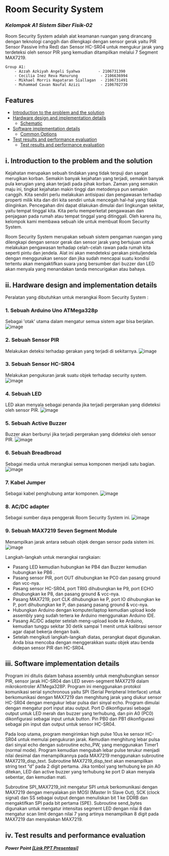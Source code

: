 #   Room Security System
### _Kelompok A1 Sistem Siber Fisik-02_

Room Security System adalah alat keamanan ruangan yang dirancang dengan teknologi canggih dan dilengkapi dengan sensor gerak yaitu PIR Sensor Passive Infra Red) dan Sensor HC-SR04 untuk mengukur jarak yang terdeteksi oleh sensor PIR yang kemudian ditampilkan melalui 7 Segment MAX7219.

    Group A1:
        - Azzah Azkiyah Angeli Syahwa        - 2106731390
        - Cecilia Inez Reva Manurung          - 2106636994
        - Mikhael Morris Hapataran Siallagan  - 2106731491
        - Muhammad Cavan Naufal Azizi	      - 2106702730

## Features

-   [Introduction to the problem and the solution](#introduction-to-the-problem-and-the-solution)
-   [Hardware design and implementation details](#hardware-design-and-implementationdetails)
    -   [Schematic](#common-options)
-   [Software implementation details](#software-implementation-details)
    -   [Common Options](#common-options)
-   [Test results and performance evaluation](#test-results-and-performance-evaluation)
    -   [Test results and performance evaluation](#test-results-and-performance-evaluation)


## i. Introduction to the problem and the solution

Kejahatan merupakan sebuah tindakan yang tidak terpuji dan sangat merugikan korban. Semakin banyak kejahatan yang terjadi, semakin banyak pula kerugian yang akan terjadi pada pihak korban. Zaman yang semakin maju ini, tingkat kejahatan makin tinggi dan metodenya pun semakin canggih. Kita sendiri perlu melakukan antisipasi dan pengawasan terhadap properti milik kita dan diri kita sendiri untuk mencegah hal-hal yang tidak diinginkan. Pencegahan dini dapat dilakukan dimulai dari lingkungan sekitar, yaitu tempat tinggal kita. Kita perlu memperketat pengawasan dan penjagaan pada rumah atau tempat tinggal yang ditinggali. Oleh karena itu, kelompok kami membawa sebuah ide untuk membuat Room Security System.

Room Security System merupakan sebuah sistem pengaman ruangan yang dilengkapi dengan sensor gerak dan sensor jarak yang bertujuan untuk melakukan pengawasan terhadap celah-celah rawan pada rumah kita seperti pintu dan jendela. Alat ini akan mendeteksi gerakan pintu/jendela dengan menggunakan sensor dan jika sudah mencapai suatu kondisi tertentu akan mengaktifkan suara yang bersumber dari buzzer dan LED akan menyala yang menandakan tanda mencurigakan atau bahaya.

## ii. Hardware design and implementation details

Peralatan yang dibutuhkan untuk merangkai Room Security System :

### 1. Sebuah Arduino Uno ATMega328p
Sebagai 'otak' utama dalam mengatur semua sistem agar bisa berjalan.
![image](https://github.com/CavanNaufal/Proyek_Akhir_SSF_Kelompok_A1/assets/88528641/ce32f361-a6b4-462e-b747-a1c8d21ef533)
### 2. Sebuah Sensor PIR 
Melakukan deteksi terhadap gerakan yang terjadi di sekitarnya.
![image](https://github.com/CavanNaufal/Proyek_Akhir_SSF_Kelompok_A1/assets/88528641/6085556e-fc3d-44c2-9fb1-541dfaed6246)
### 3. Sebuah Sensor HC-SR04 
Melakukan pengukuran jarak suatu objek terhadap security system.
![image](https://github.com/CavanNaufal/Proyek_Akhir_SSF_Kelompok_A1/assets/88528641/d493151b-f1c0-47a1-9cfa-29d62ea6a766)
### 4. Sebuah LED 
LED akan menyala sebagai penanda jika terjadi pergerakan yang dideteksi oleh sensor PIR.
![image](https://github.com/CavanNaufal/Proyek_Akhir_SSF_Kelompok_A1/assets/88528641/d387d051-c28a-4151-aaf6-2a03720ba4dc)
### 5. Sebuah Active Buzzer 
Buzzer akan berbunyi jika terjadi pergerakan yang dideteksi oleh sensor PIR.
![image](https://github.com/CavanNaufal/Proyek_Akhir_SSF_Kelompok_A1/assets/88528641/562753bd-6897-4607-9b50-376bb8e9c91e)
### 6. Sebuah Breadbroad 
Sebagai media untuk merangkai semua komponen menjadi satu bagian.
![image](https://github.com/CavanNaufal/Proyek_Akhir_SSF_Kelompok_A1/assets/88528641/e9ec33f1-a42d-41da-830c-a364a45d7848)
### 7. Kabel Jumper 
Sebagai kabel penghubung antar komponen.
![image](https://github.com/CavanNaufal/Proyek_Akhir_SSF_Kelompok_A1/assets/88528641/d0c140e2-fbfd-41ee-92fa-2aad8a6b5a1d)
### 8. AC/DC adapter
Sebagai sumber daya penggerak Room Security System ini.
![image](https://github.com/CavanNaufal/Proyek_Akhir_SSF_Kelompok_A1/assets/88528641/59e42111-e145-4ec3-848f-a17ea8640343)
### 9. Sebuah MAX7219 Seven Segment Module 
Menampilkan jarak antara sebuah objek dengan sensor pada sistem ini.
![image](https://github.com/CavanNaufal/Proyek_Akhir_SSF_Kelompok_A1/assets/88528641/988cd661-6382-4bc8-b5c9-f74399981644)

Langkah-langkah untuk merangkai rangkaian:
- Pasang LED kemudian hubungkan ke PB4 dan Buzzer kemudian hubungkan ke PB6 .
- Pasang sensor PIR, port OUT dihubungkan ke PC0 dan pasang ground dan vcc-nya.
- Pasang sensor HC-SR04, port TRIG dihubungkan ke P9, port ECHO dihubungkan ke P8, dan pasang ground & vcc-nya.
- Pasang MAX7219, port CLK dihubungkan ke P, port IO dihubungkan ke P, port dihubungkan ke P, dan pasang pasang ground & vcc-nya.
- Hubungkan Arduino dengan komputer/laptop kemudian upload kode assembly yang sudah tertera ke Arduino menggunakan Arduino IDE.
- Pasang AC/DC adapter setelah meng-upload kode ke Arduino, kemudian tunggu sekitar 30 detik sampai 1 menit untuk kalibrasi sensor agar dapat bekerja dengan baik.
- Setelah mengikuti langkah-langkah diatas, perangkat dapat digunakan. Anda bisa mencoba dengan menggerakkan suatu objek atau benda didepan sensor PIR dan HC-SR04.

## iii. Software implementation details

Program ini ditulis dalam bahasa assembly untuk menghubungkan sensor PIR, sensor jarak HC-SR04 dan LED seven-segment MAX7219 dalam mikrokontroler ATMega328P. Program ini menggunakan protokol komunikasi serial synchronous yaitu SPI (Serial Peripheral Interface) untuk berkomunikasi dengan MAX7219 dan menghitung jarak yang diukur sensor HC-SR04 dengan mengukur lebar pulsa dari sinyal echo. Program dimulai dengan mengatur port input atau output. Port D dikonfigurasi sebagai output untuk LED merah dan buzzer yang terhubung, dan pin A0 (PC0) dikonfigurasi sebagai input untuk button. Pin PB0 dan PB1 dikonfigurasi sebagai pin input dan output untuk sensor HC-SR04. 

Pada loop utama, program mengirimkan high pulse 10us ke sensor HC-SR04 untuk memulai pengukuran jarak. Kemudian menghitung lebar pulsa dari sinyal echo dengan subroutine echo_PW, yang menggunakan Timer1 (normal mode). Program kemudian mengubah lebar pulse terukur menjadi nilai desimal dan menampilkannya pada MAX7219 menggunakan subroutine MAX7219_disp_text. Subroutine MAX7219_disp_text akan menampilkan string text “d” pada 2 digit pertama. Jika tombol yang terhubung ke pin A0 ditekan, LED dan active buzzer yang terhubung ke port D akan menyala sebentar, dan kemudian mati. 

Subroutine SPI_MAX7219_init mengatur SPI untuk berkomunikasi dengan MAX7219 dengan menyalakan pin MOSI (Master In Slave Out), SCK (clock signal) dan SS sebagai output dengan menuliskan bit 1 ke DDRB dan mengaktifkan SPI pada bit pertama (SPE). Subroutine send_bytes digunakan untuk mengatur intensitas segment LED dengan nilai 8 dan mengatur scan limit dengan nilai 7 yang artinya menampilkan 8 digit pada MAX7219 dan menyalakan MAX7219.


## iv. Test results and performance evaluation

##### Power Point [[Link PPT Presentasi]](https://www.canva.com/design/DAFjEY1QDDg/U4UY0C1rjZZYeSnTJdugcg/edit?utm_content=DAFjEY1QDDg&utm_campaign=designshare&utm_medium=link2&utm_source=sharebutton)

